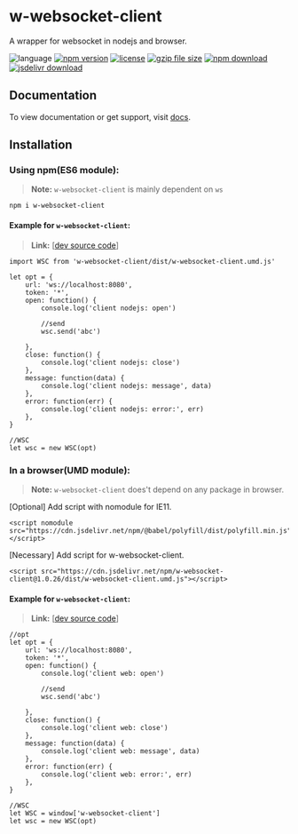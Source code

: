 # w-websocket-client
A wrapper for websocket in nodejs and browser.

![language](https://img.shields.io/badge/language-JavaScript-orange.svg) 
[![npm version](http://img.shields.io/npm/v/w-websocket-client.svg?style=flat)](https://npmjs.org/package/w-websocket-client) 
[![license](https://img.shields.io/npm/l/w-websocket-client.svg?style=flat)](https://npmjs.org/package/w-websocket-client) 
[![gzip file size](http://img.badgesize.io/yuda-lyu/w-websocket-client/master/dist/w-websocket-client.umd.js.svg?compression=gzip)](https://github.com/yuda-lyu/w-websocket-client)
[![npm download](https://img.shields.io/npm/dt/w-websocket-client.svg)](https://npmjs.org/package/w-websocket-client) 
[![jsdelivr download](https://img.shields.io/jsdelivr/npm/hm/w-websocket-client.svg)](https://www.jsdelivr.com/package/npm/w-websocket-client)

## Documentation
To view documentation or get support, visit [docs](https://yuda-lyu.github.io/w-websocket-client/global.html).

## Installation
### Using npm(ES6 module):
> **Note:** `w-websocket-client` is mainly dependent on `ws`
```alias
npm i w-websocket-client
```
#### Example for `w-websocket-client`:
> **Link:** [[dev source code](https://github.com/yuda-lyu/w-websocket-client/blob/master/scla.mjs)]
```alias
import WSC from 'w-websocket-client/dist/w-websocket-client.umd.js'

let opt = {
    url: 'ws://localhost:8080',
    token: '*',
    open: function() {
        console.log('client nodejs: open')

        //send
        wsc.send('abc')

    },
    close: function() {
        console.log('client nodejs: close')
    },
    message: function(data) {
        console.log('client nodejs: message', data)
    },
    error: function(err) {
        console.log('client nodejs: error:', err)
    },
}

//WSC
let wsc = new WSC(opt)
```

### In a browser(UMD module):
> **Note:** `w-websocket-client` does't depend on any package in browser.

[Optional] Add script with nomodule for IE11.
```alias
<script nomodule src="https://cdn.jsdelivr.net/npm/@babel/polyfill/dist/polyfill.min.js"></script>
```
[Necessary] Add script for w-websocket-client.
```alias
<script src="https://cdn.jsdelivr.net/npm/w-websocket-client@1.0.26/dist/w-websocket-client.umd.js"></script>
```
#### Example for `w-websocket-client`:
> **Link:** [[dev source code](https://github.com/yuda-lyu/w-websocket-client/blob/master/web.html)]
```alias
//opt
let opt = {
    url: 'ws://localhost:8080',
    token: '*',
    open: function() {
        console.log('client web: open')

        //send
        wsc.send('abc')

    },
    close: function() {
        console.log('client web: close')
    },
    message: function(data) {
        console.log('client web: message', data)
    },
    error: function(err) {
        console.log('client web: error:', err)
    },
}

//WSC
let WSC = window['w-websocket-client']
let wsc = new WSC(opt)
```